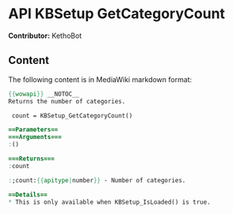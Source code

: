 # API KBSetup GetCategoryCount

**Contributor:** KethoBot

## Content

The following content is in MediaWiki markdown format:

```mediawiki
{{wowapi}} __NOTOC__
Returns the number of categories.

 count = KBSetup_GetCategoryCount()

==Parameters==
===Arguments===
:()

===Returns===
:count

:;count:{{apitype|number}} - Number of categories.

==Details==
* This is only available when KBSetup_IsLoaded() is true.
```